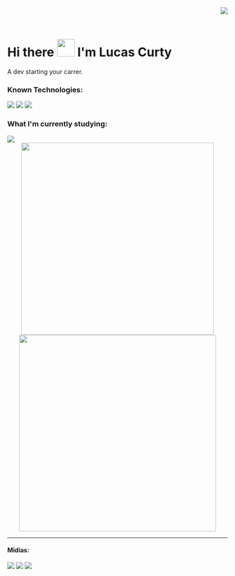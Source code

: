 <img align="right"  src="https://www.teahub.io/photos/full/284-2841446_pixel-art-cyberpunk-gif.gif">
<br><br>
<h1>Hi there <img src="https://github.com/kaueMarques/kaueMarques/raw/master/hi.gif" width="40px"> I'm Lucas Curty</h1>
  <p>A dev starting your carrer.</p>
 <h3>Known Technologies:</h3>
 <div>
 <img src="https://img.shields.io/badge/-JavaScript-fffffd?style=flat&logoColor=yellow&logo=javascript">
 <img src="https://img.shields.io/badge/-HTML-fffffd?style=flat&logoColor=orange&logo=html5">
 <img src="https://img.shields.io/badge/-CSS-fffffd?style=flat&logoColor=blue&logo=css3">
 </div>
 <h3>What I'm currently studying:</h3>
  <img src="https://img.shields.io/badge/-React-fffffd?style=flat&logoColor=blue&logo=react">
  
  <div align="center">
    <img width="440px" src="https://github-readme-stats.vercel.app/api/top-langs/?username=lucascurty&layout=compact&langs_count=16&theme=chartreuse-dark"> 
    <img width="450px" src="https://github-readme-stats.vercel.app/api?username=lucascurty&show_icons=true&theme=chartreuse-dark">
  </div>
<hr>
<h4><strong>Midias:</strong></h4>
<div>
  <a href="https://www.linkedin.com/in/lucas-curty-97398b195/"><img src="https://img.shields.io/badge/-LinkedIn-0A66C2?style=flat&labelColor=0A66C2&logo=Linkedin&Color=withe"></a>
  <a href="https://www.instagram.com/ldcurty/"><img src="https://img.shields.io/badge/-instagram-B4348C?style=flat&logo=Instagram&logoColor=white&link=https://www.instagram.com/jjean_dev"></a>
  <a href="https://twitter.com/Ldcurty"><img src="https://img.shields.io/badge/-Twitter-0077B5?style=flat&logo=Twitter&logoColor=white&link=https://twitter.com/brunadl_"></a>
</div>  
